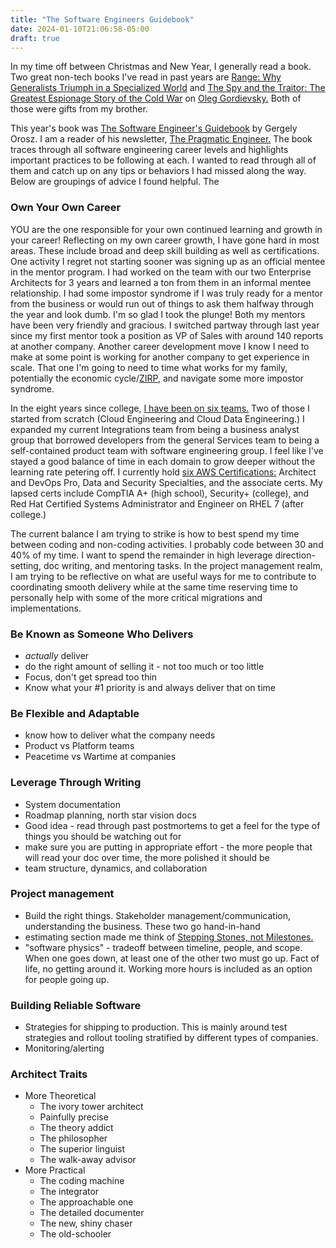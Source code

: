 ```yaml
---
title: "The Software Engineers Guidebook"
date: 2024-01-10T21:06:58-05:00
draft: true
---
```


In my time off between Christmas and New Year, I generally read a book. Two great non-tech books I've read in past years are [Range: Why Generalists Triumph in a Specialized World](https://davidepstein.com/the-range/) and [The Spy and the Traitor: The Greatest Espionage Story of the Cold War](https://www.penguinrandomhouse.com/books/253399/the-spy-and-the-traitor-by-ben-macintyre/) on [Oleg Gordievsky.](https://en.wikipedia.org/wiki/Oleg_Gordievsky) Both of those were gifts from my brother.

This year's book was [The Software Engineer's Guidebook](https://www.engguidebook.com/) by Gergely Orosz. I am a reader of his newsletter, [The Pragmatic Engineer.](https://newsletter.pragmaticengineer.com/) The book traces through all software engineering career levels and highlights important practices to be following at each. I wanted to read through all of them and catch up on any tips or behaviors I had missed along the way. Below are groupings of advice I found helpful. The

### Own Your Own Career

YOU are the one responsible for your own continued learning and growth in your career! Reflecting on my own career growth, I have gone hard in most areas. These include broad and deep skill building as well as certifications. One activity I regret not starting sooner was signing up as an official mentee in the mentor program. I had worked on the team with our two Enterprise Architects for 3 years and learned a ton from them in an informal mentee relationship. I had some impostor syndrome if I was truly ready for a mentor from the business or would run out of things to ask them halfway through the year and look dumb. I'm so glad I took the plunge! Both my mentors have been very friendly and gracious. I switched partway through last year since my first mentor took a position as VP of Sales with around 140 reports at another company. Another career development move I know I need to make at some point is working for another company to get experience in scale. That one I'm going to need to time what works for my family, potentially the economic cycle/[ZIRP,](https://newsletter.pragmaticengineer.com/p/zirp) and navigate some more impostor syndrome.

In the eight years since college, [I have been on six teams.](https://blog.danieladamstech.com/2023/domain-allocation-trends/) Two of those I started from scratch (Cloud Engineering and Cloud Data Engineering.) I expanded my current Integrations team from being a business analyst group that borrowed developers from the general Services team to being a self-contained product team with software engineering group. I feel like I've stayed a good balance of time in each domain to grow deeper without the learning rate petering off. I currently hold [six AWS Certifications:](https://www.credly.com/users/daniel-adams.44f95131/badges) Architect and DevOps Pro, Data and Security Specialties, and the associate certs. My lapsed certs include CompTIA A+ (high school), Security+ (college), and Red Hat Certified Systems Administrator and Engineer on RHEL 7 (after college.)

The current balance I am trying to strike is how to best spend my time between coding and non-coding activities. I probably code between 30 and 40% of my time. I want to spend the remainder in high leverage direction-setting, doc writing, and mentoring tasks. In the project management realm, I am trying to be reflective on what are useful ways for me to contribute to coordinating smooth delivery while at the same time reserving time to personally help with some of the more critical migrations and implementations.

### Be Known as Someone Who Delivers

- _actually_ deliver
- do the right amount of selling it - not too much or too little
- Focus, don't get spread too thin
- Know what your #1 priority is and always deliver that on time

### Be Flexible and Adaptable

- know how to deliver what the company needs
- Product vs Platform teams
- Peacetime vs Wartime at companies

### Leverage Through Writing

- System documentation
- Roadmap planning, north star vision docs
- Good idea - read through past postmortems to get a feel for the type of things you should be watching out for
- make sure you are putting in appropriate effort - the more people that will read your doc over time, the more polished it should be
- team structure, dynamics, and collaboration

### Project management

- Build the right things. Stakeholder management/communication, understanding the business. These two go hand-in-hand
- estimating section made me think of [Stepping Stones, not Milestones.](https://medium.com/@jamesacowling/stepping-stones-not-milestones-e6be0073563f)
- "software physics" - tradeoff between timeline, people, and scope. When one goes down, at least one of the other two must go up. Fact of life, no getting around it. Working more hours is included as an option for people going up.

### Building Reliable Software

- Strategies for shipping to production. This is mainly around test strategies and rollout tooling stratified by different types of companies.
- Monitoring/alerting

### Architect Traits

- More Theoretical
  - The ivory tower architect
  - Painfully precise
  - The theory addict
  - The philosopher
  - The superior linguist
  - The walk-away advisor
- More Practical
  - The coding machine
  - The integrator
  - The approachable one
  - The detailed documenter
  - The new, shiny chaser
  - The old-schooler
